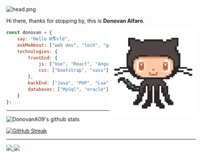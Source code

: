 ![head.png](https://media.discordapp.net/attachments/1000683727124439061/1071929298396655729/readme-top-name.png)

Hi there, thanks for stopping by, this is **Donovan Alfaro**.

<img align='right' src="https://raw.githubusercontent.com/iCharlesZ/FigureBed/master/img/octocat.gif" width="230">

```javascript
const donovan = {
    say: "Hello W🌎rld",
    askMeAbout: ["web dev", "tech", "game"],
    technologies: {
        frontEnd: {
            js: ["Vue", "React", "Angular"],
            css: ["bootstrap", "sass"]
        },
        backEnd: ["Java", "PHP", "Lua"],
        databases: ["MySql", "oracle"],
    }
};
```
---

![DonovanA09's github stats](https://github-readme-stats.vercel.app/api?username=DonovanA09&hide=contribs,prs&count_private=true&show_icons=true)

[![GitHub Streak](http://github-readme-streak-stats.herokuapp.com?user=DonovanA09&theme=sea&hide_border=true&border_radius=6&date_format=M%20j%5B%2C%20Y%5D&dates=EBEBEB)](https://git.io/streak-stats)

---

<a href="https://github.com/DonovanA09">
  <img src="https://img.shields.io/github/followers/DonovanA09">
</a>
<a href="https://github.com/DonovanA09">
   <img src="https://komarev.com/ghpvc/?username=DonovanA09">
</a>
